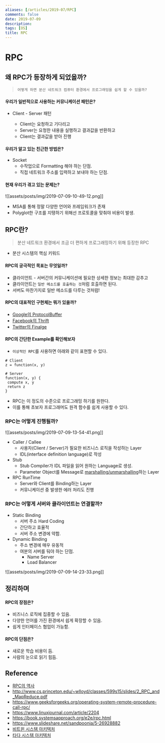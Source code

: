 ```yaml
---
aliases: [/articles/2019-07/RPC]
comments: false
date: 2019-07-09
description: 
tags: [OS]
title: RPC
---
```

# RPC
## 왜 RPC가 등장하게 되었을까?

> `어떻게 하면 분산 네트워크 컴퓨터 환경에서 프로그래밍을 쉽게 할 수 있을까?`

#### 우리가 일반적으로 사용하는 커뮤니케이션 패턴은?

-   Client - Server 패턴

    -   Client는 요청하고 기다리고
    -   Server는 요청한 내용을 실행하고 결과값을 반환하고
    -   Client는 결과값을 받아 진행

#### 우리가 알고 있는 친근한 방법은?

-   Socket
    -   수작업으로 Formatting 해야 하는 단점.
    -   직접 네트워크 주소를 입력하고 보내야 하는 단점.

#### 현재 우리가 겪고 있는 문제는?

![[assets/posts/img/2019-07-09-10-49-12.png]]

-   MSA를 통해 정말 다양한 언어와 프레임워크가 존재
-   Polyglot한 구조를 지탱하기 위해선 프로토콜을 맞춰야 비용이 발생.

## RPC란?

> 분산 네트워크 환경에서 조금 더 편하게 프로그래밍하기 위해 등장한 RPC

-   분산 시스템의 핵심 키워드

#### RPC의 궁극적인 목표는 무엇일까?

-   클라이언트 - 서버간의 커뮤니케이션에 필요한 상세한 정보는 최대한 감추고
-   클라이언트는 `일반 메소드를 호출하는 것`처럼 호출하면 된다.
-   서버도 마찬가지로 일반 메소드를 다루는 것처럼!

#### RPC의 대표적인 구현체는 뭐가 있을까?

-   [Google의 ProtocolBuffer](https://developers.google.com/protocol-buffers/)
-   [Facebook의 Thrift](https://thrift.apache.org/)
-   [Twitter의 Finalge](https://twitter.github.io/finagle/)

#### RPC의 간단한 Example를 확인해보자

-   `이상적인 RPC`를 사용하면 아래와 같이 표현할 수 있다.

```
# Client
z = function(x, y)
```

```
# Server
function(x, y) {
 compute x, y
 return z
}
```

-   RPC는 이 정도의 수준으로 프로그래밍 하기를 원한다.
-   이를 통해 초보자 프로그래머도 원격 함수를 쉽게 사용할 수 있다.

### RPC는 어떻게 진행될까?

![[assets/posts/img/2019-07-09-13-54-41.png]]

-   Caller / Callee
    -   사용자(Client / Server)가 필요한 비즈니스 로직을 작성하는 Layer
    -   IDL(interface definition language)로 작성
-   Stub
    -   Stub Compiler가 IDL 파일을 읽어 원하는 Language로 생성.
    -   Parameter Object를 Message로 [marshalling/unmarshalling](<https://en.wikipedia.org/wiki/Marshalling_(computer_science)>)하는 Layer
-   RPC RunTime
    -   Server와 Client를 Binding하는 Layer
    -   커뮤니케이션 중 발생한 에러 처리도 진행

### RPC는 어떻게 서버와 클라이언트는 연결할까?

-   Static Binding
    -   서버 주소 Hard Coding
    -   간단하고 효율적
    -   서버 주소 변경에 약함.
-   Dynamic Binding
    -   주소 변경에 매우 유동적
    -   여분의 서버를 둬야 하는 단점.
        -   Name Server
        -   Load Balancer

![[assets/posts/img/2019-07-09-14-23-33.png]]

## 정리하며

#### RPC의 장점은?

-   비즈니스 로직에 집중할 수 있음.
-   다양한 언어를 가진 환경에서 쉽게 확장할 수 있음.
-   쉽게 인터페이스 협업이 가능함.

#### RPC의 단점은?

-   새로운 학습 비용이 듬.
-   사람의 눈으로 읽기 힘듬.

## Reference

-   [RPC의 역사](https://speakerdeck.com/caitiem20/a-brief-history-of-distributed-programming-rpc)
-   <http://www.cs.princeton.edu/~wlloyd/classes/599s15/slides/2_RPC_and_MapReduce.pdf>
-   <https://www.geeksforgeeks.org/operating-system-remote-procedure-call-rpc/>
-   <https://www.linuxjournal.com/article/2204>
-   <https://book.systemsapproach.org/e2e/rpc.html>
-   <https://www.slideshare.net/sandpoonia/5-26928882>
-   [비트윈 시스템 아키텍처](http://engineering.vcnc.co.kr/2013/04/between-system-architecture/)
-   [타다 시스템 아키텍처](http://engineering.vcnc.co.kr/2019/01/tada-system-architecture/)
